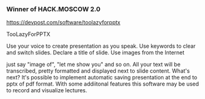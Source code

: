 ### Winner of HACK.MOSCOW 2.0  
https://devpost.com/software/toolazyforpptx

TooLazyForPPTX

Use your voice to create presentation as you speak. Use keywords to clear and switch slides. Declare a title of slide. Use images from the Internet

just say "image of", "let me show you" and so on. All your text will be transcribed, pretty formatted and displayed next to slide content.
What's next? It's possible to implement automatic saving presentation at the end to pptx of pdf format. With some addiitonal features this software may be used to record and visualize lectures.
